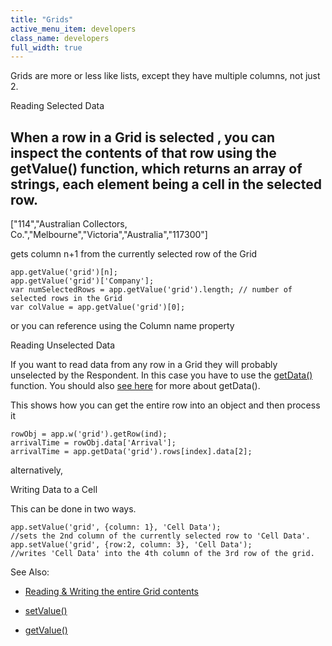 ```yaml
---
title: "Grids"
active_menu_item: developers
class_name: developers
full_width: true
---
```



Grids are more or less like lists, except they have multiple columns, not just 2.

Reading Selected Data

## When a row in a Grid is selected , you can inspect the contents of that row using the getValue() function, which returns an array of strings, each element being a cell in the selected row.

["114","Australian Collectors, Co.","Melbourne","Victoria","Australia","117300"]

gets column n+1 from the currently selected row of the Grid

    app.getValue('grid')[n];
    app.getValue('grid')['Company'];
    var numSelectedRows = app.getValue('grid').length; // number of selected rows in the Grid
    var colValue = app.getValue('grid')[0];
   

or you can reference using the Column name property

Reading Unselected Data

If you want to read data from any row in a Grid they will probably unselected by the Respondent. In this case you have to use the [getData()](../../../../client-api/widget-data-state-manipulation/getdata.htm) function. You should also [see here](../widget-content-reading-and-writing/widgetcontentgrids--repeater-containers.htm) for more about getData().

This shows how you can get the entire row into an object and then process it

    rowObj = app.w('grid').getRow(ind);
    arrivalTime = rowObj.data['Arrival'];
    arrivalTime = app.getData('grid').rows[index].data[2];
   

alternatively,

Writing Data to a Cell

This can be done in two ways.

    app.setValue('grid', {column: 1}, 'Cell Data');
    //sets the 2nd column of the currently selected row to 'Cell Data'.
    app.setValue('grid', {row:2, column: 3}, 'Cell Data');
    //writes 'Cell Data' into the 4th column of the 3rd row of the grid.
   

See Also:

 - [Reading & Writing the entire Grid contents](../widget-content-reading-and-writing/widgetcontentgrids--repeater-containers.htm)

 - [setValue()](../../../../client-api/widget-data-state-manipulation/refsetvalue.htm)

 - [getValue()](../../../../client-api/widget-data-state-manipulation/refgetvalue.htm)

